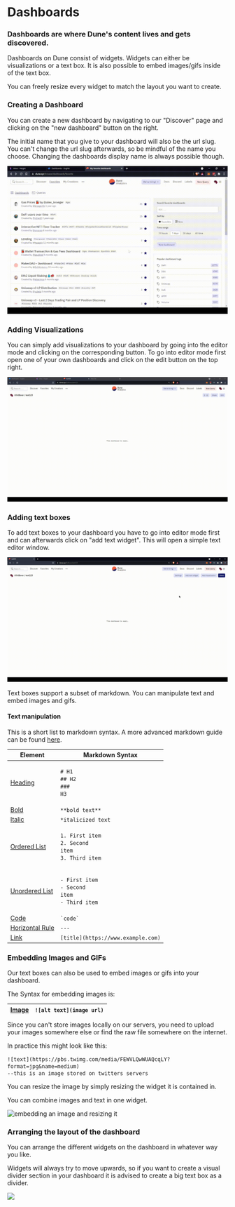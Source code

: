 # Dashboards

### Dashboards are where Dune's content lives and gets discovered.

Dashboards on Dune consist of widgets. Widgets can either be visualizations or a text box. It is also possible to embed images/gifs inside of the text box.

You can freely resize every widget to match the layout you want to create.

### Creating a Dashboard

You can create a new dashboard by navigating to our "Discover" page and clicking on the "new dashboard" button on the right.

The initial name that you give to your dashboard will also be the url slug. You can't change the url slug afterwards, so be mindful of the name you choose. Changing the dashboards display name is always possible though.

![creating a dashboard](<../.gitbook/assets/2021-11-03 16-59-42 (1) (1) (2).gif>)

### Adding Visualizations

You can simply add visualizations to your dashboard by going into the editor mode and clicking on the corresponding button. To go into editor mode first open one of your own dashboards and click on the edit button on the top right.

![](<../.gitbook/assets/2021-11-09 13-17-41.gif>)

### Adding text boxes

To add text boxes to your dashboard you have to go into editor mode first and can afterwards click on "add text widget". This will open a simple text editor window.

![](<../.gitbook/assets/2021-11-09 13-20-39.gif>)

Text boxes support a subset of markdown. You can manipulate text and embed images and gifs.

#### Text manipulation

This is a short list to markdown syntax. A more advanced markdown guide can be found [here](dashboards.md#dashboards-are-where-dunes-content-lives-and-gets-discovered.).

| Element                                                                         | Markdown Syntax                                                                                    |
| ------------------------------------------------------------------------------- | -------------------------------------------------------------------------------------------------- |
| [Heading](https://www.markdownguide.org/basic-syntax/#headings)                 | <p><code># H1</code><br><code>## H2</code><br><code>### H3</code></p>                              |
| [Bold](https://www.markdownguide.org/basic-syntax/#bold)                        | `**bold text**`                                                                                    |
| [Italic](https://www.markdownguide.org/basic-syntax/#italic)                    | `*italicized text`                                                                                 |
| [Ordered List](https://www.markdownguide.org/basic-syntax/#ordered-lists)       | <p><code>1. First item</code><br><code>2. Second item</code><br><code>3. Third item</code><br></p> |
| [Unordered List](https://www.markdownguide.org/basic-syntax/#unordered-lists)   | <p><code>- First item</code><br><code>- Second item</code><br><code>- Third item</code><br></p>    |
| [Code](https://www.markdownguide.org/basic-syntax/#code)                        | `` `code` ``                                                                                       |
| [Horizontal Rule](https://www.markdownguide.org/basic-syntax/#horizontal-rules) | `---`                                                                                              |
| [Link](https://www.markdownguide.org/basic-syntax/#links)                       | `[title](https://www.example.com)`                                                                 |

####

### Embedding Images and GIFs

Our text boxes can also be used to embed images or gifs into your dashboard.

The Syntax for embedding images is:

| [Image](https://www.markdownguide.org/basic-syntax/#images-1) | `![alt text](image url)` |
| ------------------------------------------------------------- | ------------------------ |

Since you can't store images locally on our servers, you need to upload your images somewhere else or find the raw file somewhere on the internet.

In practice this might look like this:

```
![text](https://pbs.twimg.com/media/FEWVLQwWUAQcqLY?format=jpg&name=medium)
--this is an image stored on twitters servers
```

You can resize the image by simply resizing the widget it is contained in.

You can combine images and text in one widget.

![embedding an image and resizing it](<../.gitbook/assets/2021-11-18 16-23-05.gif>)

### Arranging the layout of the dashboard

You can arrange the different widgets on the dashboard in whatever way you like.

Widgets will always try to move upwards, so if you want to create a visual divider section in your dashboard it is advised to create a big text box as a divider.

![](<../.gitbook/assets/2021-11-19 01-22-49.gif>)
